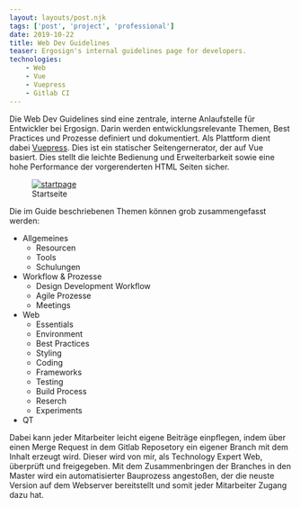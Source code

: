 ```yaml
---
layout: layouts/post.njk
tags: ['post', 'project', 'professional']
date: 2019-10-22
title: Web Dev Guidelines
teaser: Ergosign's internal guidelines page for developers.
technologies:
    - Web
    - Vue
    - Vuepress
    - Gitlab CI
---
```


Die Web Dev Guidelines sind eine zentrale, interne Anlaufstelle für Entwickler bei Ergosign. Darin werden entwicklungsrelevante Themen, Best Practices und Prozesse definiert und dokumentiert.
Als Plattform dient dabei [Vuepress](https://vuepress.vuejs.org/). Dies ist ein statischer Seitengernerator, der auf Vue basiert. 
Dies stellt die leichte Bedienung und Erweiterbarkeit sowie eine hohe Performance der vorgerenderten HTML Seiten sicher.

<figure>
      <a href="{{'/assets/projects/web-dev-guidelines/dev-guide.jpg' | url}}">
          <img src="{{'/assets/projects/web-dev-guidelines/dev-guide.jpg' | url}}"alt="startpage" />
      </a>
      <figcaption > Startseite </figcaption>
</figure>

Die im Guide beschriebenen Themen können grob zusammengefasst werden:

- Allgemeines
  - Resourcen
  - Tools
  - Schulungen
- Workflow & Prozesse
  - Design Development Workflow
  - Agile Prozesse
  - Meetings
- Web
  - Essentials
  - Environment
  - Best Practices
  - Styling
  - Coding
  - Frameworks
  - Testing
  - Build Process
  - Reserch
  - Experiments
- QT

Dabei kann jeder Mitarbeiter leicht eigene Beiträge einpflegen, indem über einen Merge Request in dem Gitlab Reposetory ein eigener Branch mit dem Inhalt erzeugt wird. 
Dieser wird von mir, als Technology Expert Web, überprüft und freigegeben. Mit dem Zusammenbringen der Branches in den Master wird ein automatisierter Bauprozess angestoßen, der die neuste Version auf dem Webserver bereitstellt und somit jeder Mitarbeiter Zugang dazu hat.